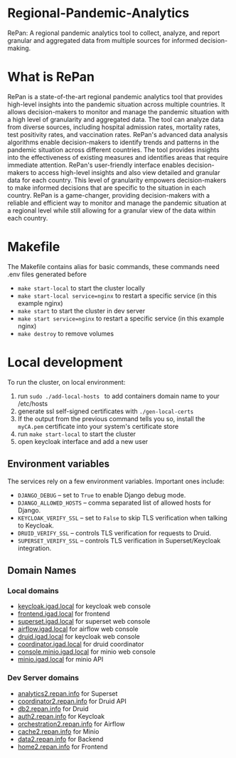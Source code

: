 # Regional-Pandemic-Analytics

RePan: A regional pandemic analytics tool to collect, analyze, and report granular and aggregated data from multiple sources for informed decision-making.

# What is RePan

RePan is a state-of-the-art regional pandemic analytics tool that provides high-level insights into the pandemic situation across multiple countries. It allows decision-makers to monitor and manage the pandemic situation with a high level of granularity and aggregated data. The tool can analyze data from diverse sources, including hospital admission rates, mortality rates, test positivity rates, and vaccination rates.
RePan's advanced data analysis algorithms enable decision-makers to identify trends and patterns in the pandemic situation across different countries. The tool provides insights into the effectiveness of existing measures and identifies areas that require immediate attention.
RePan's user-friendly interface enables decision-makers to access high-level insights and also view detailed and granular data for each country. This level of granularity empowers decision-makers to make informed decisions that are specific to the situation in each country.
RePan is a game-changer, providing decision-makers with a reliable and efficient way to monitor and manage the pandemic situation at a regional level while still allowing for a granular view of the data within each country.

# Makefile

The Makefile contains alias for basic commands, these commands need .env files generated before

- `make start-local` to start the cluster locally
- `make start-local service=nginx` to restart a specific service (in this example nginx)
- `make start` to start the cluster in dev server
- `make start service=nginx` to restart a specific service (in this example nginx)
- `make destroy` to remove volumes

# Local development

To run the cluster, on local environment:

1. run `sudo ./add-local-hosts
` to add containers domain name to your /etc/hosts
2. generate ssl self-signed certificates with `./gen-local-certs`
3. If the output from the previous command tells you so, install the `myCA.pem` certificate into your system's certificate store
4. run `make start-local` to start the cluster
5. open keycloak interface and add a new user

## Environment variables

The services rely on a few environment variables. Important ones include:

- `DJANGO_DEBUG` – set to `True` to enable Django debug mode.
- `DJANGO_ALLOWED_HOSTS` – comma separated list of allowed hosts for Django.
- `KEYCLOAK_VERIFY_SSL` – set to `False` to skip TLS verification when talking to Keycloak.
- `DRUID_VERIFY_SSL` – controls TLS verification for requests to Druid.
- `SUPERSET_VERIFY_SSL` – controls TLS verification in Superset/Keycloak integration.

## Domain Names

### Local domains

- [keycloak.igad.local](https://keycloak.igad.local "keyclaok.igad.local") for keycloak web console
- [frontend.igad.local](https://frontend.igad.local "front.igad.local") for frontend
- [superset.igad.local](https://superset.igad.local "keyclaok.igad.local") for superset web console
- [airflow.igad.local](https://airflow.igad.local "airflow.igad.local") for airflow web console
- [druid.igad.local](https://druid.igad.local "druid.igad.local") for keycloak web console
- [coordinator.igad.local](https://coordinator.igad.local "coordinator.igad.local") for druid coordinator
- [console.minio.igad.local](https://minio.igad.local "minio.igad.local") for minio web console
- [minio.igad.local](https://minio.igad.local "minio.igad.local") for minio API

### Dev Server domains

- [analytics2.repan.info](https://analytics2.repan.info) for Superset
- [coordinator2.repan.info](https://coordinator2.repan.info) for Druid API
- [db2.repan.info](https://db2.repan.info) for Druid
- [auth2.repan.info](https://auth2.repan.info) for Keycloak
- [orchestration2.repan.info](https://orchestration2.repan.info) for Airflow
- [cache2.repan.info](https://cache2.repan.info) for Minio
- [data2.repan.info](https://data2.repan.info) for Backend
- [home2.repan.info](https://home2.repan.info) for Frontend

